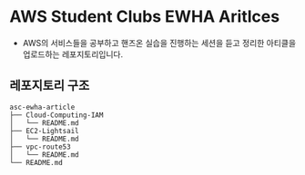 # AWS Student Clubs EWHA Aritlces
- AWS의 서비스들을 공부하고 핸즈온 실습을 진행하는 세션을 듣고 정리한 아티클을 업로드하는 레포지토리입니다.
## 레포지토리 구조
```
asc-ewha-article
├── Cloud-Computing-IAM
│   └── README.md
├── EC2-Lightsail
│   └── README.md
├── vpc-route53
│   └── README.md
└── README.md
```
